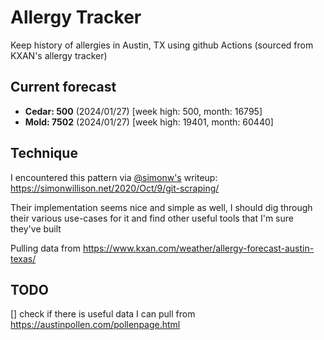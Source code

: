 # Allergy Tracker

Keep history of allergies in Austin, TX using github Actions (sourced from KXAN's allergy tracker)

## Current forecast
<!-- INJECT FORECAST -->
- **Cedar: 500** (2024/01/27)  [week high: 500, month: 16795]
- **Mold: 7502** (2024/01/27)  [week high: 19401, month: 60440]
<!-- END INJECT FORECAST -->

## Technique

I encountered this pattern via [@simonw's](https://github.com/simonw) writeup: https://simonwillison.net/2020/Oct/9/git-scraping/

Their implementation seems nice and simple as well, I should dig through their various use-cases for it and find other useful tools that I'm sure they've built

Pulling data from https://www.kxan.com/weather/allergy-forecast-austin-texas/

## TODO

[] check if there is useful data I can pull from https://austinpollen.com/pollenpage.html
